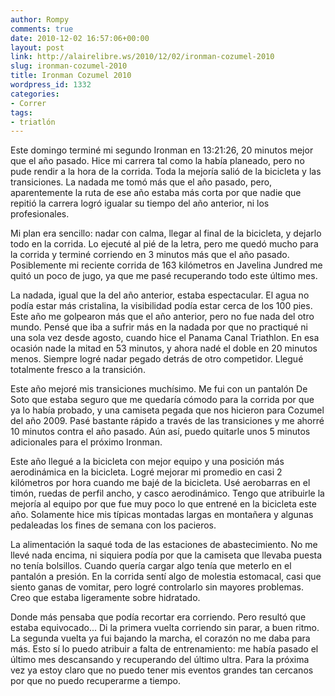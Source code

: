 ```yaml
---
author: Rompy
comments: true
date: 2010-12-02 16:57:06+00:00
layout: post
link: http://alairelibre.ws/2010/12/02/ironman-cozumel-2010
slug: ironman-cozumel-2010
title: Ironman Cozumel 2010
wordpress_id: 1332
categories:
- Correr
tags:
- triatlón
---
```




Este domingo terminé mi segundo Ironman en 13:21:26, 20 minutos mejor que el año pasado. Hice mi carrera tal como la había planeado, pero no pude rendir a la hora de la corrida. Toda la mejoría salió de la bicicleta y las transiciones. La nadada me tomó más que el año pasado, pero, aparentemente la ruta de ese año estaba más corta por que nadie que repitió la carrera logró igualar su tiempo del año anterior, ni los profesionales.

Mi plan era sencillo: nadar con calma, llegar al final de la bicicleta, y dejarlo todo en la corrida. Lo ejecuté al pié de la letra, pero me quedó mucho para la corrida y terminé corriendo en 3 minutos más que el año pasado. Posiblemente mi reciente corrida de 163 kilómetros en Javelina Jundred me quitó un poco de jugo, ya que me pasé recuperando todo este último mes.

La nadada, igual que la del año anterior, estaba espectacular. El agua no podía estar más cristalina, la visibilidad podía estar cerca de los 100 pies. Este año me golpearon más que el año anterior, pero no fue nada del otro mundo. Pensé que iba a sufrir más en la nadada por que no practiqué ni una sola vez desde agosto, cuando hice el Panama Canal Triathlon. En esa ocasión nade la mitad en 53 minutos, y ahora nadé el doble en 20 minutos menos. Siempre logré nadar pegado detrás de otro competidor. Llegué totalmente fresco a la transición.

Este año mejoré mis transiciones muchísimo. Me fui con un pantalón De Soto que estaba seguro que me quedaría cómodo para la corrida por que ya lo había probado, y una camiseta pegada que nos hicieron para Cozumel del año 2009. Pasé bastante rápido a través de las transiciones y me ahorré 10 minutos contra el año pasado. Aún así, puedo quitarle unos 5 minutos adicionales para el próximo Ironman.

Este año llegué a la bicicleta con mejor equipo y una posición más aerodinámica en la bicicleta. Logré mejorar mi promedio en casi 2 kilómetros por hora cuando me bajé de la bicicleta. Usé aerobarras en el timón, ruedas de perfil ancho, y casco aerodinámico. Tengo que atribuirle la mejoría al equipo por que fue muy poco lo que entrené en la bicicleta este año. Solamente hice mis típicas montadas largas en montañera y algunas pedaleadas los fines de semana con los pacieros.

La alimentación la saqué toda de las estaciones de abastecimiento. No me llevé nada encima, ni siquiera podía por que la camiseta que llevaba puesta no tenía bolsillos. Cuando quería cargar algo tenía que meterlo en el pantalón a presión. En la corrida sentí algo de molestia estomacal, casi que siento ganas de vomitar, pero logré controlarlo sin mayores problemas. Creo que estaba ligeramente sobre hidratado.

Donde más pensaba que podía recortar era corriendo. Pero resultó que estaba equivocado... Di la primera vuelta corriendo sin parar, a buen ritmo. La segunda vuelta ya fui bajando la marcha, el corazón no me daba para más. Esto sí lo puedo atribuir a falta de entrenamiento: me había pasado el último mes descansando y recuperando del último ultra. Para la próxima vez ya estoy claro que no puedo tener mis eventos grandes tan cercanos por que no puedo recuperarme a tiempo.


